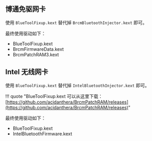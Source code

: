 ## 博通免驱网卡

使用 `BlueToolFixup.kext` 替代掉 `BrcmBluetoothInjector.kext` 即可。

最终使用驱动如下：

- BlueToolFixup.kext
- BrcmFirmwareData.kext
- BrcmPatchRAM3.kext

## Intel 无线网卡

使用 `BlueToolFixup.kext` 替代掉 `IntelBluetoothInjector.kext` 即可。

!!! quote "BlueToolFixup.kext 可以从这里下载：[https://github.com/acidanthera/BrcmPatchRAM/releases](https://github.com/acidanthera/BrcmPatchRAM/releases)"

最终使用驱动如下：

- BlueToolFixup.kext
- IntelBluetoothFirmware.kext


